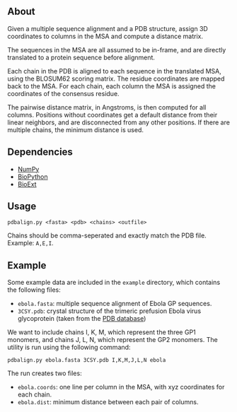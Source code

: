 About
-----

Given a multiple sequence alignment and a PDB structure, assign 3D
coordinates to columns in the MSA and compute a distance matrix.

The sequences in the MSA are all assumed to be in-frame, and are
directly translated to a protein sequence before alignment.

Each chain in the PDB is aligned to each sequence in the translated
MSA, using the BLOSUM62 scoring matrix. The residue coordinates are
mapped back to the MSA. For each chain, each column the MSA is
assigned the coordinates of the consensus residue.

The pairwise distance matrix, in Angstroms, is then computed for all
columns. Positions without coordinates get a default distance from
their linear neighbors, and are disconnected from any other
positions. If there are multiple chains, the minimum distance is used.


Dependencies
------------
- [NumPy](<http://www.numpy.org/>)
- [BioPython](<http://biopython.org/wiki/Biopython>)
- [BioExt](<https://github.com/nlhepler/bioext>)


Usage
-----

`pdbalign.py <fasta> <pdb> <chains> <outfile>`

Chains should be comma-seperated and exactly match the PDB
file. Example: `A,E,I`.


Example
-------

Some example data are included in the `example` directory, which
contains the following files:

- `ebola.fasta`: multiple sequence alignment of Ebola GP sequences.
- `3CSY.pdb`: crystal structure of the trimeric prefusion Ebola virus
  glycoprotein (taken from the
  [PDB database](<http://www.rcsb.org/pdb/explore/explore.do?structureId=3csy>))

We want to include chains I, K, M, which represent the three GP1
monomers, and chains J, L, N, which represent the GP2 monomers. The utility is run using the following command:

    pdbalign.py ebola.fasta 3CSY.pdb I,K,M,J,L,N ebola

The run creates two files:

- `ebola.coords`: one line per column in the MSA, with xyz coordinates for each chain.
- `ebola.dist`: minimum distance between each pair of columns.

